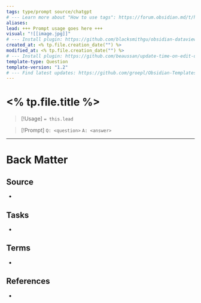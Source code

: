 ```yaml
---
tags: type/prompt source/chatgpt 
# --- Learn more about "How to use tags": https://forum.obsidian.md/t/how-to-use-tags/
aliases:
lead: +++ Prompt usage goes here +++
visual: "![[image.jpg]]"
# --- Install plugin: https://github.com/blacksmithgu/obsidian-dataview
created_at: <% tp.file.creation_date("") %>
modified_at: <% tp.file.creation_date("") %>
# --- Install plugin: https://github.com/beaussan/update-time-on-edit-obsidian
template-type: Question
template-version: "1.2"
# --- Find latest updates: https://github.com/groepl/Obsidian-Templates
---
```


# <% tp.file.title %>

<!-- Detailed question from short title in front matter -->

> [!Usage]
> `= this.lead`

> [!Prompt]
> `Q: <question>` 
> `A: <answer>`

<!-- Detailed response or dialog  -->



---
# Back Matter
## Source
<!-- Always keep a link to the source. --> 
- 

## Tasks
<!-- What remains to be done with this note? --> 
- 

## Terms
<!-- Links to definition pages -->
- 

## References
<!-- Links to pages where the answer is used for -->
- 